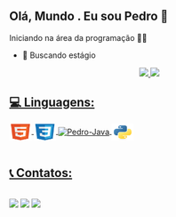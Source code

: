 ## Olá, Mundo . Eu sou Pedro 👋
Iniciando na área da programação 👨‍💻
- 🔭 Buscando estágio 


<div align="center">
  <a href="https://github.com/pedrooguilherme">
  <img height="45%em" src="https://github-readme-stats.vercel.app/api?username=pedrooguilherme&show_icons=true&theme=vision-friendly-dark&include_all_commits=true&count_private=true"/>
  <img height="45%em" src="https://github-readme-stats.vercel.app/api/top-langs/?username=pedrooguilherme&layout=compact&langs_count=7&theme=vision-friendly-dark"/>
</div>
  

## 💻 Linguagens:
  
  <div style="display: inline_block">
  <img align="center" alt="Pedro-HTML" height="30" width="40" src="https://raw.githubusercontent.com/devicons/devicon/master/icons/html5/html5-original.svg">
  <img align="center" alt="Pedro-CSS" height="30" width="40" src="https://raw.githubusercontent.com/devicons/devicon/master/icons/css3/css3-original.svg">
  <img align="center" alt="Pedro-Java" height="30" width="40" src="https://cdn.jsdelivr.net/gh/devicons/devicon/icons/java/java-original.svg" />
   <img align="center" alt="Pedro-Python" height="30" width="40" src="https://raw.githubusercontent.com/devicons/devicon/master/icons/python/python-original.svg">
  </div><br>
  

## 📞 Contatos: 
  <div style="display: inline_block"><br>
   <a href="https://discord.gg/Pedro_" target="_blank"><img src="https://img.shields.io/badge/Discord-7289DA?style=for-the-badge&logo=discord&logoColor=white" target="_blank"></a> 
  <a href = "pdroguilherme1.7@gmail.com"><img src="https://img.shields.io/badge/-Gmail-%23333?style=for-the-badge&logo=gmail&logoColor=white" target="_blank"></a>
  <a href="https://www.linkedin.com/in/pedro-guilherme-022b90242/" target="_blank"><img src="https://img.shields.io/badge/-LinkedIn-%230077B5?style=for-the-badge&logo=linkedin&logoColor=white" target="_blank"></a> 
<!--
**PedrooGuilherme/PedrooGuilherme** is a ✨ _special_ ✨ repository because its `README.md` (this file) appears on your GitHub profile.

Here are some ideas to get you started:

- 🔭 I’m currently working on ...
- 🌱 I’m currently learning ...
- 👯 I’m looking to collaborate on ...
- 🤔 I’m looking for help with ...
- 💬 Ask me about ...
- 📫 How to reach me: ...
- 😄 Pronouns: ...
- ⚡ Fun fact: ...
-->
